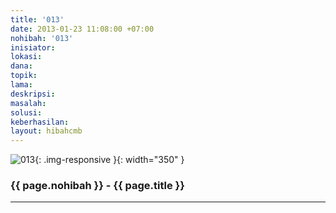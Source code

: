 ```yaml
---
title: '013'
date: 2013-01-23 11:08:00 +07:00
nohibah: '013'
inisiator:
lokasi:
dana:
topik:
lama:
deskripsi:
masalah:
solusi:
keberhasilan:
layout: hibahcmb
---
```


![013](/static/img/hibahcmb/013.png){: .img-responsive }{: width="350" }

### {{ page.nohibah }} - {{ page.title }}

---

